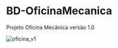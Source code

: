 # BD-OficinaMecanica

Projeto Oficina Mecânica versão 1.0

![oficina_v1](https://user-images.githubusercontent.com/52809806/189489991-3611987a-cf5b-43da-9075-e59309f13a86.png)
